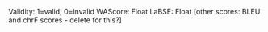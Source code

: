 Validity: 1=valid; 0=invalid
WAScore: Float
LaBSE: Float
 [other scores: BLEU and chrF scores - delete for this?]
